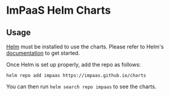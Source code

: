# ImPaaS Helm Charts

## Usage

[Helm](https://helm.sh) must be installed to use the charts.
Please refer to Helm's [documentation](https://helm.sh/docs/) to get started.

Once Helm is set up properly, add the repo as follows:

```console
helm repo add impaas https://impaas.github.io/charts
```

You can then run `helm search repo impaas` to see the charts.
